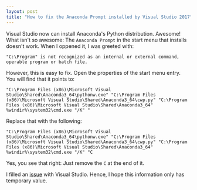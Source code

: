 ```yaml
---
layout: post
title: "How to fix the Anaconda Prompt installed by Visual Studio 2017"
---
```


Visual Studio now can install Anaconda's Python distribution. Awesome! What
isn't so awesome: The `Anaconda Prompt` in the start menu that installs doesn't
work. When I oppened it, I was greeted with:

```
"C:\Program" is not recognized as an internal or external command, operable program or batch file.
```

However, this is easy to fix. Open the properties of the start menu entry. You will find that it points to:

```
"C:\Program Files (x86)\Microsoft Visual Studio\Shared\Anaconda3_64\pythonw.exe" "C:\Program Files (x86)\Microsoft Visual Studio\Shared\Anaconda3_64\cwp.py" "C:\Program Files (x86)\Microsoft Visual Studio\Shared\Anaconda3_64" %windir%\system32\cmd.exe "/K" "
```

Replace that with the following:

```
"C:\Program Files (x86)\Microsoft Visual Studio\Shared\Anaconda3_64\pythonw.exe" "C:\Program Files (x86)\Microsoft Visual Studio\Shared\Anaconda3_64\cwp.py" "C:\Program Files (x86)\Microsoft Visual Studio\Shared\Anaconda3_64" %windir%\system32\cmd.exe "/K" "C
```

Yes, you see that right: Just remove the `C` at the end of it.

I filled an [issue](https://developercommunity.visualstudio.com/content/problem/173198/anaconda-prompt-doesnt-work-after-installation.html) with Visual Studio. Hence, I hope this information only has temporary value.